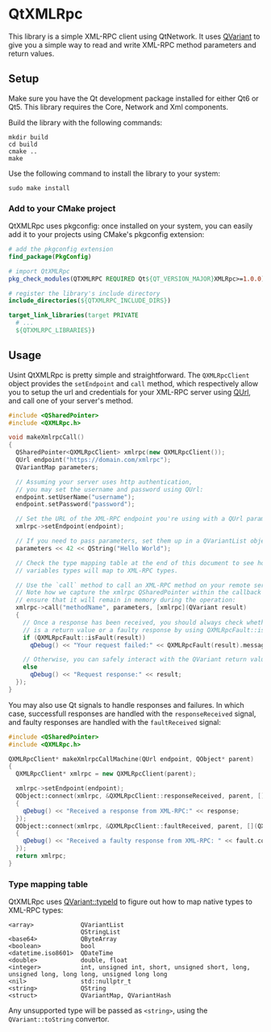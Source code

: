 # QtXMLRpc

This library is a simple XML-RPC client using QtNetwork. It uses [QVariant](https://doc.qt.io/qt-6/qvariant.html) to give you a simple way to read and write XML-RPC method parameters and return values.

## Setup

Make sure you have the Qt development package installed for either Qt6 or Qt5. This library requires the Core, Network and Xml components.

Build the library with the following commands:

```
mkdir build
cd build
cmake ..
make
```

Use the following command to install the library to your system:

```
sudo make install
```

### Add to your CMake project

QtXMLRpc uses pkgconfig: once installed on your system, you can easily add it to your projects using CMake's pkgconfig extension:

```cmake
# add the pkgconfig extension
find_package(PkgConfig)

# import QtXMLRpc
pkg_check_modules(QTXMLRPC REQUIRED Qt${QT_VERSION_MAJOR}XMLRpc>=1.0.0)

# register the library's include directory
include_directories(${QTXMLRPC_INCLUDE_DIRS})

target_link_libraries(target PRIVATE
  # ...
  ${QTXMLRPC_LIBRARIES})
```

## Usage

Usint QtXMLRpc is pretty simple and straightforward. The `QXMLRpcClient` object
provides the `setEndpoint` and `call` method, which respectively allow you to
setup the url and credentials for your XML-RPC server using
[QUrl](https://doc.qt.io/qt-6/qurl.html), and call one of your server's method.

```c++
#include <QSharedPointer>
#include <QXMLRpc.h>

void makeXmlrpcCall()
{
  QSharedPointer<QXMLRpcClient> xmlrpc(new QXMLRpcClient());
  QUrl endpoint("https://domain.com/xmlrpc");
  QVariantMap parameters;

  // Assuming your server uses http authentication,
  // you may set the username and password using QUrl:
  endpoint.setUserName("username");
  endpoint.setPassword("password");

  // Set the URL of the XML-RPC endpoint you're using with a QUrl paramter:
  xmlrpc->setEndpoint(endpoint);

  // If you need to pass parameters, set them up in a QVariantList object:
  parameters << 42 << QString("Hello World");

  // Check the type mapping table at the end of this document to see how
  // variables types will map to XML-RPC types.

  // Use the `call` method to call an XML-RPC method on your remote server.
  // Note how we capture the xmlrpc QSharedPointer within the callback to
  // ensure that it will remain in memory during the operation:
  xmlrpc->call("methodName", parameters, [xmlrpc](QVariant result)
  {
    // Once a response has been received, you should always check whether it
    // is a return value or a faulty response by using QXMLRpcFault::isFault:
    if (QXMLRpcFault::isFault(result))
      qDebug() << "Your request failed:" << QXMLRpcFault(result).message();

    // Otherwise, you can safely interact with the QVariant return value:
    else
      qDebug() << "Request response:" << result;
  });
}
```

You may also use Qt signals to handle responses and failures. In which case,
successfull responses are handled with the `responseReceived` signal, and
faulty responses are handled with the `faultReceived` signal:

```c++
#include <QSharedPointer>
#include <QXMLRpc.h>

QXMLRpcClient* makeXmlrpcCallMachine(QUrl endpoint, QObject* parent)
{
  QXMLRpcClient* xmlrpc = new QXMLRpcClient(parent);

  xmlrpc->setEndpoint(endpoint);
  QObject::connect(xmlrpc, &QXMLRpcClient::responseReceived, parent, [](QVariant response)
  {
    qDebug() << "Received a response from XML-RPC:" << response;
  });
  QObject::connect(xmlrpc, &QXMLRpcClient::faultReceived, parent, [](QXMLRpcFault fault)
  {
    qDebug() << "Received a faulty response from XML-RPC: " << fault.code() << fault.message();
  });
  return xmlrpc;
}
```

### Type mapping table

QtXMLRpc uses [QVariant::typeId](https://doc.qt.io/qt-6/qvariant.html#typeId)
to figure out how to map native types to XML-RPC types:

```
<array>             QVariantList
                    QStringList
<base64>            QByteArray
<boolean>           bool
<datetime.iso8601>  QDateTime
<double>            double, float
<integer>           int, unsigned int, short, unsigned short, long, unsigned long, long long, unsigned long long
<nil>               std::nullptr_t
<string>            QString
<struct>            QVariantMap, QVariantHash
```

Any unsupported type will be passed as `<string>`, using the `QVariant::toString` convertor.
